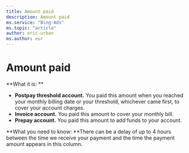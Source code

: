 ```yaml
---
title: Amount paid
description: Amount paid
ms.service: "Bing-Ads"
ms.topic: "article"
author: eric-urban
ms.author: eur
---
```


# Amount paid

**What it is: **

- **Postpay threshold account.** You paid this amount when you reached your monthly billing date or your threshold, whichever came first, to cover your account charges.
- **Invoice account.** You paid this amount to cover your monthly bill.
- **Prepay account.** You paid this amount to add funds to your account.

**What you need to know: **There can be a delay of up to 4 hours between the time we receive your payment and the time the payment amount appears in this column.


